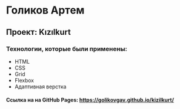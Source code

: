 # Голиков Артем

## Проект: Kızılkurt

### Технологии, которые были применены:

- HTML
- CSS
- Grid
- Flexbox
- Адаптивная верстка

#### Сcылка на на GitHub Pages: https://golikovgav.github.io/kizilkurt/
